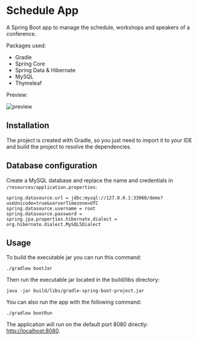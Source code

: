 # Schedule App

A Spring Boot app to manage the schedule, workshops and speakers of a conference.

Packages used:
- Gradle
- Spring Core
- Spring Data & Hibernate
- MySQL
- Thymeleaf

Preview:

![preview](https://i.imgur.com/X8VkStI.gif)

## Installation 
The project is created with Gradle, so you just need to import it to your IDE and build the project to resolve the dependencies.

## Database configuration 
Create a MySQL database and replace the name and credentials in `/resources/application.properties`:

```
spring.datasource.url = jdbc:mysql://127.0.0.1:33060/demo?useUnicode=true&serverTimezone=UTC
spring.datasource.username = root
spring.datasource.password =
spring.jpa.properties.hibernate.dialect = org.hibernate.dialect.MySQL5Dialect
```

## Usage 
To build the executable jar you can run this command:

```
./gradlew bootJar
```

Then run the executable jar located in the build/libs directory:

```
java -jar build/libs/gradle-spring-boot-project.jar
```

You can also run the app with the following command:

```
./gradlew bootRun
```

The application will run on the default port 8080 directly: [http://localhost:8080](http://localhost:8080).

